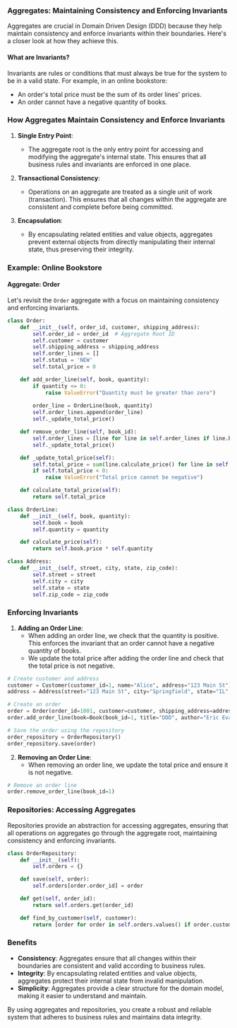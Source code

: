 ### Aggregates: Maintaining Consistency and Enforcing Invariants

Aggregates are crucial in Domain Driven Design (DDD) because they help maintain consistency and enforce invariants within their boundaries. Here's a closer look at how they achieve this.

#### What are Invariants?
Invariants are rules or conditions that must always be true for the system to be in a valid state. For example, in an online bookstore:
- An order's total price must be the sum of its order lines' prices.
- An order cannot have a negative quantity of books.

### How Aggregates Maintain Consistency and Enforce Invariants

1. **Single Entry Point**:
   - The aggregate root is the only entry point for accessing and modifying the aggregate's internal state. This ensures that all business rules and invariants are enforced in one place.

2. **Transactional Consistency**:
   - Operations on an aggregate are treated as a single unit of work (transaction). This ensures that all changes within the aggregate are consistent and complete before being committed.

3. **Encapsulation**:
   - By encapsulating related entities and value objects, aggregates prevent external objects from directly manipulating their internal state, thus preserving their integrity.

### Example: Online Bookstore

#### Aggregate: Order

Let's revisit the `Order` aggregate with a focus on maintaining consistency and enforcing invariants.

```python
class Order:
    def __init__(self, order_id, customer, shipping_address):
        self.order_id = order_id  # Aggregate Root ID
        self.customer = customer
        self.shipping_address = shipping_address
        self.order_lines = []
        self.status = 'NEW'
        self.total_price = 0

    def add_order_line(self, book, quantity):
        if quantity <= 0:
            raise ValueError("Quantity must be greater than zero")
        
        order_line = OrderLine(book, quantity)
        self.order_lines.append(order_line)
        self._update_total_price()

    def remove_order_line(self, book_id):
        self.order_lines = [line for line in self.order_lines if line.book.book_id != book_id]
        self._update_total_price()

    def _update_total_price(self):
        self.total_price = sum(line.calculate_price() for line in self.order_lines)
        if self.total_price < 0:
            raise ValueError("Total price cannot be negative")

    def calculate_total_price(self):
        return self.total_price

class OrderLine:
    def __init__(self, book, quantity):
        self.book = book
        self.quantity = quantity

    def calculate_price(self):
        return self.book.price * self.quantity

class Address:
    def __init__(self, street, city, state, zip_code):
        self.street = street
        self.city = city
        self.state = state
        self.zip_code = zip_code
```

### Enforcing Invariants

1. **Adding an Order Line**:
   - When adding an order line, we check that the quantity is positive. This enforces the invariant that an order cannot have a negative quantity of books.
   - We update the total price after adding the order line and check that the total price is not negative.

```python
# Create customer and address
customer = Customer(customer_id=1, name="Alice", address="123 Main St")
address = Address(street="123 Main St", city="Springfield", state="IL", zip_code="62701")

# Create an order
order = Order(order_id=1001, customer=customer, shipping_address=address)
order.add_order_line(book=Book(book_id=1, title="DDD", author="Eric Evans", price=30), quantity=2)

# Save the order using the repository
order_repository = OrderRepository()
order_repository.save(order)
```

2. **Removing an Order Line**:
   - When removing an order line, we update the total price and ensure it is not negative.

```python
# Remove an order line
order.remove_order_line(book_id=1)
```

### Repositories: Accessing Aggregates

Repositories provide an abstraction for accessing aggregates, ensuring that all operations on aggregates go through the aggregate root, maintaining consistency and enforcing invariants.

```python
class OrderRepository:
    def __init__(self):
        self.orders = {}

    def save(self, order):
        self.orders[order.order_id] = order

    def get(self, order_id):
        return self.orders.get(order_id)

    def find_by_customer(self, customer):
        return [order for order in self.orders.values() if order.customer == customer]
```

### Benefits

- **Consistency**: Aggregates ensure that all changes within their boundaries are consistent and valid according to business rules.
- **Integrity**: By encapsulating related entities and value objects, aggregates protect their internal state from invalid manipulation.
- **Simplicity**: Aggregates provide a clear structure for the domain model, making it easier to understand and maintain.

By using aggregates and repositories, you create a robust and reliable system that adheres to business rules and maintains data integrity.
